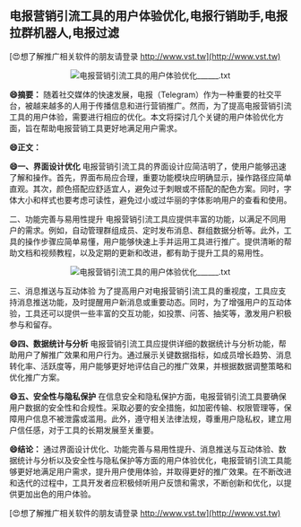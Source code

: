 ## **电报营销引流工具的用户体验优化,电报行销助手,电报拉群机器人,电报过滤**

[😍想了解推广相关软件的朋友请登录 http://www.vst.tw](http://www.vst.tw)

 <center><img src="https://vst.tw/MP4/tuiguang/png/7.png" alt="电报营销引流工具的用户体验优化______.txt"></center>

**😄摘要：**
随着社交媒体的快速发展，电报（Telegram）作为一种重要的社交平台，被越来越多的人用于传播信息和进行营销推广。然而，为了提高电报营销引流工具的用户体验，需要进行相应的优化。本文将探讨几个关键的用户体验优化方面，旨在帮助电报营销工具更好地满足用户需求。

**😄正文：**

**😄一、界面设计优化**
电报营销引流工具的界面设计应简洁明了，使用户能够迅速了解和操作。首先，界面布局应合理，重要功能模块应明确显示，操作路径应简单直观。其次，颜色搭配应舒适宜人，避免过于刺眼或不搭配的配色方案。同时，字体大小和样式也要考虑可读性，避免过小或过华丽的字体影响用户的查看和使用。

二、功能完善与易用性提升
电报营销引流工具应提供丰富的功能，以满足不同用户的需求。例如，自动管理群组成员、定时发布消息、群组数据分析等。此外，工具的操作步骤应简单易懂，用户能够快速上手并运用工具进行推广。提供清晰的帮助文档和视频教程，以及定期的更新和改进，都有助于提升工具的易用性。

 <center><img src="https://vst.tw/MP4/tuiguang/png/4.png" alt="电报营销引流工具的用户体验优化______.txt"></center>

三、消息推送与互动体验
为了提高用户对电报营销引流工具的重视度，工具应支持消息推送功能，及时提醒用户新消息或重要动态。同时，为了增强用户的互动体验，工具还可以提供一些丰富的交互功能，如投票、问答、抽奖等，激发用户积极参与和留存。

**😄四、数据统计与分析**
电报营销引流工具应提供详细的数据统计与分析功能，帮助用户了解推广效果和用户行为。通过展示关键数据指标，如成员增长趋势、消息转化率、活跃度等，用户能够更好地评估自己的推广效果，并根据数据调整策略和优化推广方案。

**😄五、安全性与隐私保护**
在信息安全和隐私保护方面，电报营销引流工具要确保用户数据的安全性和合规性。采取必要的安全措施，如加密传输、权限管理等，保障用户信息不被泄露或滥用。此外，遵守相关法律法规，尊重用户隐私权，建立用户信任感，对于工具的长期发展至关重要。

**😄结论：**
通过界面设计优化、功能完善与易用性提升、消息推送与互动体验、数据统计与分析以及安全性与隐私保护等方面的用户体验优化，电报营销引流工具能够更好地满足用户需求，提升用户使用体验，并取得更好的推广效果。在不断改进和迭代的过程中，工具开发者应积极倾听用户反馈和需求，不断创新和优化，以提供更加出色的用户体验。

[😍想了解推广相关软件的朋友请登录 http://www.vst.tw](http://www.vst.tw)



